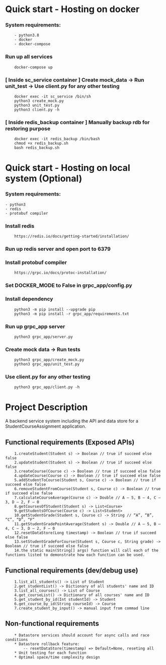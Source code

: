 
# Quick start - Hosting on docker
### System requirements:
```
    - python3.8 
    - docker
    - docker-compose
```
### Run up all services
```
    docker-compose up

```
### [ Inside sc_service container ] Create mock_data -> Run unit_test -> Use client.py for any other testing 
```
    docker exec -it sc_service /bin/sh
    python3 create_mock.py
    python3 unit_test.py
    python3 client.py -h
```
### [ Inside redis_backup container ] Manually backup rdb for restoring purpose
```
    docker exec -it redis_backup /bin/bash
    chmod +x redis_backup.sh
    bash redis_backup.sh
```
# Quick start - Hosting on local system (Optional)
### System requirements:
    - python3
    - redis
    - protobuf compiler
### Install redis
```
    https://redis.io/docs/getting-started/installation/
```
### Run up redis server and open port to 6379
### Install protobuf compiler 
```
    https://grpc.io/docs/protoc-installation/
```
### Set DOCKER_MODE to False in grpc_app/config.py
### Install dependency
```
    python3 -m pip install --upgrade pip
    python3 -m pip install -r grpc_app/requirements.txt
```
### Run up grpc_app server
```
    python3 grpc_app/server.py
```
### Create mock data -> Run tests
```
    python3 grpc_app/create_mock.py
    python3 grpc_app/unit_test.py
```
### Use client.py for any other testing
```
    python3 grpc_app/client.py -h
```
#
# Project Description
A backend service system including the API and data store for a StudentCourseAssignment application.


## Functional requirements (Exposed APIs)
```
    1.createStudent(Student s) -> Boolean // true if succeed else false
    2.updateStudent(Student s) -> Boolean // true if succeed else false
    3.createCourse(Course c) -> Boolean // true if succeed else false
    4.updateCourse(Course c) -> Boolean // true if succeed else false
    5.addStudentToCourse(Student s, Course c) -> Boolean // true if succeed else false
    6.removeStudentFromCourse(Student s, Course c) -> Boolean // true if succeed else false
    7.calculateCourseAverage(Course c) -> Double // A – 5, B – 4, C – 3, D – 2, F – 0
    8.getCoursesOfStudent(Student s) -> List<Course>
    9.getStudentsOfCourse(Course c) -> List<Student>
    10.getStudentGrade(Student s, Course c) -> String // “A”, “B”, “C”, “D”, “F”
    11.getStudentGradePointAverage(Student s) -> Double // A – 5, B – 4, C – 3, D – 2, F – 0
    12.resetDataStore(Long timestamp) -> Boolean // true if succeed else false
    13.setStudentGradeForCourse(Student s, Course c, String grade) -> Boolean // true if succeed else false
    14.the static main(String[] args) function will call each of the functions listed to demonstrate how each function can be used.
```

## Functional requirements (dev/debug use)
```
    1.list_all_students() -> List of Student
    2.get_studentList() -> Dictionary of all students' name and ID
    3.list_all_courses() -> List of Course
    4.get_courseList() -> Dictionary of all courses' name and ID
    5.get_student_by_id(Int studentId) -> Student 
    6.get_course_by_id(String courseId) -> Course
    7.create_student_by_input() -> manual input from commad line
```
## Non-functional requirements
```
    * Datastore services should account for async calls and race conditions
    * Datastore rollback feature:
        -- resetDataStore(timestamp) => Default=None, reseting all
    * Unit testing for each function
    * Optimal space/time complexity design
```

